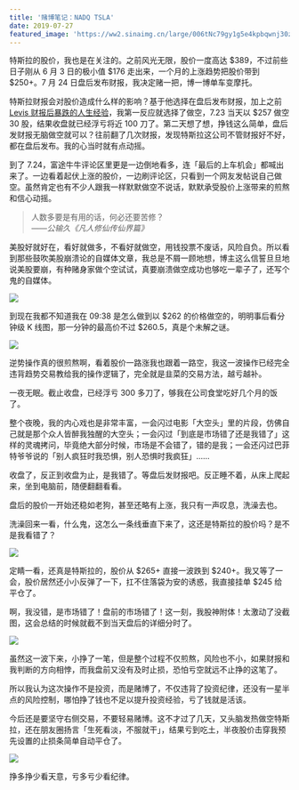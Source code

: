 ```yaml
---
title: '赌博笔记：NADQ TSLA'
date: 2019-07-27
featured_image: 'https://ww2.sinaimg.cn/large/006tNc79gy1g5e4kpbqwnj30zk0k0dic.jpg'
---
```


特斯拉的股价，我也是在关注的。之前风光无限，股价一度高达 $389，不过前些日子刚从 6 月 3 日的极小值 $176 走出来，一个月的上涨趋势把股价带到 $250+。7 月 24 日盘后发布财报，我决定赌一把，博一博单车变摩托。

<!-- more -->

特斯拉财报会对股价造成什么样的影响？基于他选择在盘后发布财报，加上之前 [Levis 财报后暴跌的人生经验][1]，我第一反应就选择了做空，7.23 当天以 $257 做空 30 股，结果收盘就已经浮亏将近 100 刀了。第二天想了想，挣钱这么简单，盘后发财报无脑做空就可以？往前翻了几次财报，发现特斯拉这公司不管财报好不好，都在盘后发布。我的心当时就有点动摇。

到了 7.24，富途牛牛评论区里更是一边倒地看多，连「最后的上车机会」都喊出来了。一边看着起伏上涨的股价，一边刷评论区，只看到一个网友发帖说自己做空。虽然肯定也有不少人跟我一样默默做空不说话，默默承受股价上涨带来的煎熬和信心动摇。

> 人数多要是有用的话，何必还要苦修？  
> <cite>——公输久《凡人修仙传仙界篇》</cite>

美股好就好在，看好就做多，不看好就做空，用钱投票不废话，风险自负。所以看到那些鼓吹美股崩溃论的自媒体文章，我总是不屑一顾地想，博主这么信誓旦旦地说美股要崩，有种赌身家做个空试试，真要崩溃做空成功也够吃一辈子了，还写个鬼的自媒体。

![](https://ww3.sinaimg.cn/large/006tNc79gy1g5eplhpuohj30w80k20vw.jpg)

到现在我都不知道我在 09:38 是怎么做到以 $262 的价格做空的，明明事后看分钟级 K 线图，那一分钟的最高价不过 $260.5，真是个未解之谜。

![](https://ww3.sinaimg.cn/large/006tNc79gy1g5eprc9n94j30w80k2dn6.jpg)

逆势操作真的很煎熬啊，看着股价一路涨我也跟着一路空，我这一波操作已经完全违背趋势交易教给我的操作逻辑了，完全就是韭菜的交易方法，越亏越补。

一夜无眠。截止收盘，已经浮亏 300 多刀了，够我在公司食堂吃好几个月的饭了。

整个夜晚，我的内心戏也是非常丰富，一会闪过电影「大空头」里的片段，仿佛自己就是那个众人皆醉我独醒的大空头；一会闪过「到底是市场错了还是我错了」这样的灵魂拷问，毕竟绝大部分时候，市场是不会错了，错的是我；一会还闪过巴菲特爷爷说的「别人疯狂时我恐惧，别人恐惧时我疯狂」……

收盘了，反正到收盘为止，是我错了。等盘后发财报吧。反正睡不着，从床上爬起来，坐到电脑前，随便翻翻看看。

盘后的股价一开始还稳如老狗，甚至还略有上涨，我只有一声叹息，洗澡去也。

洗澡回来一看，什么鬼，这怎么一条线垂直下来了，这还是特斯拉的股价吗？是不是我看错了？

![](https://ww1.sinaimg.cn/large/006tNc79gy1g5eqo0zn2cj30th0h60v1.jpg)

定睛一看，还真是特斯拉的，股价从 $265+ 直接一波跌到 $240+。我又等了一会，股价居然还小小反弹了一下，扛不住落袋为安的诱惑，我直接挂单 $245 给平仓了。

啊，我没错，是市场错了！盘前的市场错了！这一刻，我股神附体！太激动了没截图，这会总结的时候就截不到当天盘后的详细分时了。

![](https://ww3.sinaimg.cn/large/006tNc79gy1g5equespu0j30us0l8wkf.jpg)

虽然这一波下来，小挣了一笔，但是整个过程不仅煎熬，风险也不小，如果财报和我判断的方向相悖，而我盘前又没有及时止损，恐怕亏空就远不止挣的这笔了。

所以我认为这次操作不是投资，而是赌博了，不仅违背了投资纪律，还没有一星半点的风险控制，哪怕挣了钱也不足以提升投资经验，亏了钱就是活该。

今后还是要坚守右侧交易，不要轻易赌博。这不才过了几天，又头脑发热做空特斯拉，还在朋友圈扬言「生死看淡，不服就干」，结果亏到吃土，半夜股价击穿我预先设置的止损条简单自动平仓了。

![](https://ww1.sinaimg.cn/large/006tNc79gy1g5er59cmcgj30u00u0tj3.jpg)

挣多挣少看天意，亏多亏少看纪律。

[1]: /posts/investment-notes-nyse-levi
